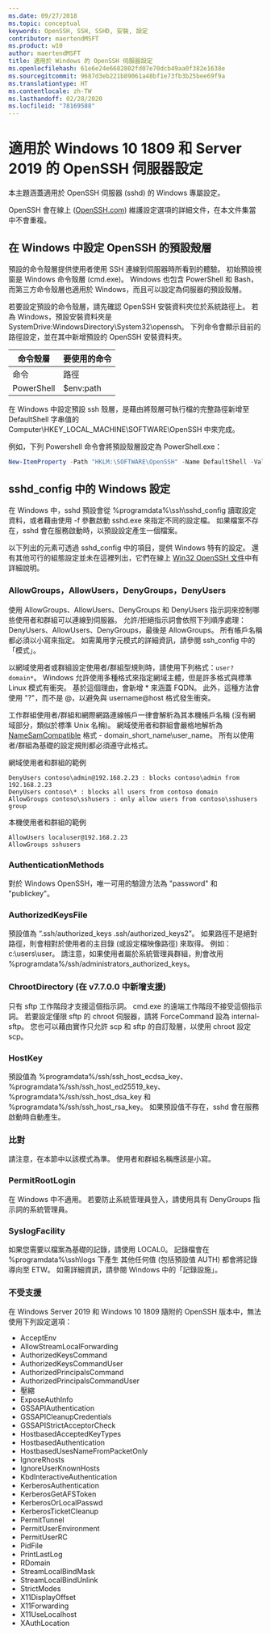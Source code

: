 ```yaml
---
ms.date: 09/27/2018
ms.topic: conceptual
keywords: OpenSSH, SSH, SSHD, 安裝, 設定
contributor: maertendMSFT
ms.product: w10
author: maertendMSFT
title: 適用於 Windows 的 OpenSSH 伺服器設定
ms.openlocfilehash: 61e6e24e6682802fd07e70dcb49aa0f382e1638e
ms.sourcegitcommit: 9687d3eb221b89061a48bf1e73fb3b25bee69f9a
ms.translationtype: HT
ms.contentlocale: zh-TW
ms.lasthandoff: 02/28/2020
ms.locfileid: "78169588"
---
```

# <a name="openssh-server-configuration-for-windows-10-1809-and-server-2019"></a>適用於 Windows 10 1809 和 Server 2019 的 OpenSSH 伺服器設定

本主題涵蓋適用於 OpenSSH 伺服器 (sshd) 的 Windows 專屬設定。 

OpenSSH 會在線上 ([OpenSSH.com](https://www.openssh.com/manual.html)) 維護設定選項的詳細文件，在本文件集當中不會重複。 

## <a name="configuring-the-default-shell-for-openssh-in-windows"></a>在 Windows 中設定 OpenSSH 的預設殼層

預設的命令殼層提供使用者使用 SSH 連線到伺服器時所看到的體驗。 初始預設視窗是 Windows 命令殼層 (cmd.exe)。 Windows 也包含 PowerShell 和 Bash，而第三方命令殼層也適用於 Windows，而且可以設定為伺服器的預設殼層。

若要設定預設的命令殼層，請先確認 OpenSSH 安裝資料夾位於系統路徑上。 若為 Windows，預設安裝資料夾是 SystemDrive:WindowsDirectory\System32\openssh。 下列命令會顯示目前的路徑設定，並在其中新增預設的 OpenSSH 安裝資料夾。 

命令殼層 | 要使用的命令
------------- | -------------- 
命令 | 路徑
PowerShell | $env:path

在 Windows 中設定預設 ssh 殼層，是藉由將殼層可執行檔的完整路徑新增至 DefaultShell 字串值的 Computer\HKEY_LOCAL_MACHINE\SOFTWARE\OpenSSH 中來完成。 

例如，下列 Powershell 命令會將預設殼層設定為 PowerShell.exe：

```powershell
New-ItemProperty -Path "HKLM:\SOFTWARE\OpenSSH" -Name DefaultShell -Value "C:\Windows\System32\WindowsPowerShell\v1.0\powershell.exe" -PropertyType String -Force
```

## <a name="windows-configurations-in-sshd_config"></a>sshd_config 中的 Windows 設定 

在 Windows 中，sshd 預設會從 %programdata%\ssh\sshd_config 讀取設定資料，或者藉由使用 -f 參數啟動 sshd.exe 來指定不同的設定檔。
如果檔案不存在，sshd 會在服務啟動時，以預設設定產生一個檔案。

以下列出的元素可透過 sshd_config 中的項目，提供 Windows 特有的設定。 還有其他可行的組態設定並未在這裡列出，它們在線上 [Win32 OpenSSH 文件](https://github.com/powershell/win32-openssh/wiki)中有詳細說明。 


### <a name="allowgroups-allowusers-denygroups-denyusers"></a>AllowGroups，AllowUsers，DenyGroups，DenyUsers 

使用 AllowGroups、AllowUsers、DenyGroups 和 DenyUsers 指示詞來控制哪些使用者和群組可以連線到伺服器。 允許/拒絕指示詞會依照下列順序處理：DenyUsers、AllowUsers、DenyGroups，最後是 AllowGroups。 所有帳戶名稱都必須以小寫來指定。 如需萬用字元模式的詳細資訊，請參閱 ssh_config 中的「模式」。

以網域使用者或群組設定使用者/群組型規則時，請使用下列格式：``` user?domain* ```。
Windows 允許使用多種格式來指定網域主體，但是許多格式與標準 Linux 模式有衝突。 基於這個理由，會新增 * 來涵蓋 FQDN。 此外，這種方法會使用 "?"，而不是 @，以避免與 username@host 格式發生衝突。 

工作群組使用者/群組和網際網路連線帳戶一律會解析為其本機帳戶名稱 (沒有網域部分，類似於標準 Unix 名稱)。 網域使用者和群組會嚴格地解析為 [NameSamCompatible](https://docs.microsoft.com/windows/desktop/api/secext/ne-secext-extended_name_format) 格式 - domain_short_name\user_name。 所有以使用者/群組為基礎的設定規則都必須遵守此格式。

網域使用者和群組的範例 

```
DenyUsers contoso\admin@192.168.2.23 : blocks contoso\admin from 192.168.2.23
DenyUsers contoso\* : blocks all users from contoso domain
AllowGroups contoso\sshusers : only allow users from contoso\sshusers group
```

本機使用者和群組的範例 

```
AllowUsers localuser@192.168.2.23
AllowGroups sshusers
```

### <a name="authenticationmethods"></a>AuthenticationMethods 

對於 Windows OpenSSH，唯一可用的驗證方法為 "password" 和 "publickey"。

### <a name="authorizedkeysfile"></a>AuthorizedKeysFile 

預設值為 “.ssh/authorized_keys .ssh/authorized_keys2”。 如果路徑不是絕對路徑，則會相對於使用者的主目錄 (或設定檔映像路徑) 來取得。 例如： c:\users\user。 請注意，如果使用者屬於系統管理員群組，則會改用 %programdata%/ssh/administrators_authorized_keys。

### <a name="chrootdirectory-support-added-in-v7700"></a>ChrootDirectory (在 v7.7.0.0 中新增支援)

只有 sftp 工作階段才支援這個指示詞。 cmd.exe 的遠端工作階段不接受這個指示詞。 若要設定僅限 sftp 的 chroot 伺服器，請將 ForceCommand 設為 internal-sftp。 您也可以藉由實作只允許 scp 和 sftp 的自訂殼層，以使用 chroot 設定 scp。

### <a name="hostkey"></a>HostKey

預設值為 %programdata%/ssh/ssh_host_ecdsa_key、%programdata%/ssh/ssh_host_ed25519_key、%programdata%/ssh/ssh_host_dsa_key 和 %programdata%/ssh/ssh_host_rsa_key。 如果預設值不存在，sshd 會在服務啟動時自動產生。

### <a name="match"></a>比對

請注意，在本節中以該模式為準。 使用者和群組名稱應該是小寫。

### <a name="permitrootlogin"></a>PermitRootLogin

在 Windows 中不適用。 若要防止系統管理員登入，請使用具有 DenyGroups 指示詞的系統管理員。

### <a name="syslogfacility"></a>SyslogFacility

如果您需要以檔案為基礎的記錄，請使用 LOCAL0。 記錄檔會在 %programdata%\ssh\logs 下產生
其他任何值 (包括預設值 AUTH) 都會將記錄導向至 ETW。 如需詳細資訊，請參閱 Windows 中的「記錄設施」。

### <a name="not-supported"></a>不受支援 

在 Windows Server 2019 和 Windows 10 1809 隨附的 OpenSSH 版本中，無法使用下列設定選項：

* AcceptEnv
* AllowStreamLocalForwarding
* AuthorizedKeysCommand
* AuthorizedKeysCommandUser
* AuthorizedPrincipalsCommand
* AuthorizedPrincipalsCommandUser
* 壓縮
* ExposeAuthInfo
* GSSAPIAuthentication
* GSSAPICleanupCredentials
* GSSAPIStrictAcceptorCheck
* HostbasedAcceptedKeyTypes
* HostbasedAuthentication
* HostbasedUsesNameFromPacketOnly
* IgnoreRhosts
* IgnoreUserKnownHosts
* KbdInteractiveAuthentication
* KerberosAuthentication
* KerberosGetAFSToken
* KerberosOrLocalPasswd
* KerberosTicketCleanup
* PermitTunnel
* PermitUserEnvironment
* PermitUserRC
* PidFile
* PrintLastLog
* RDomain
* StreamLocalBindMask
* StreamLocalBindUnlink
* StrictModes
* X11DisplayOffset
* X11Forwarding
* X11UseLocalhost
* XAuthLocation

